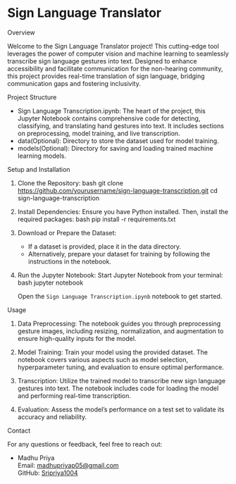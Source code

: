
# Sign Language Translator
Overview

Welcome to the Sign Language Translator project! This cutting-edge tool leverages the power of computer vision and machine learning to seamlessly transcribe sign language gestures into text. Designed to enhance accessibility and facilitate communication for the non-hearing community, this project provides real-time translation of sign language, bridging communication gaps and fostering inclusivity.

Project Structure

- Sign Language Transcription.ipynb: The heart of the project, this Jupyter Notebook contains comprehensive code for detecting, classifying, and translating hand gestures into text. It includes sections on preprocessing, model training, and live transcription.
- data(Optional): Directory to store the dataset used for model training.
- models(Optional): Directory for saving and loading trained machine learning models.

Setup and Installation

1. Clone the Repository:
   bash
   git clone https://github.com/yourusername/sign-language-transcription.git
   cd sign-language-transcription
   

2. Install Dependencies:
   Ensure you have Python installed. Then, install the required packages:
   bash
   pip install -r requirements.txt
   

3. Download or Prepare the Dataset:
   - If a dataset is provided, place it in the data directory.
   - Alternatively, prepare your dataset for training by following the instructions in the notebook.

4. Run the Jupyter Notebook:
   Start Jupyter Notebook from your terminal:
   bash
   jupyter notebook
   
   Open the `Sign Language Transcription.ipynb` notebook to get started.

 Usage

1. Data Preprocessing:
   The notebook guides you through preprocessing gesture images, including resizing, normalization, and augmentation to ensure high-quality inputs for the model.

2. Model Training:
   Train your model using the provided dataset. The notebook covers various aspects such as model selection, hyperparameter tuning, and evaluation to ensure optimal performance.

3. Transcription:
   Utilize the trained model to transcribe new sign language gestures into text. The notebook includes code for loading the model and performing real-time transcription.

4. Evaluation:
   Assess the model’s performance on a test set to validate its accuracy and reliability.

Contact

For any questions or feedback, feel free to reach out:

- Madhu Priya  
  Email: [madhupriyap05@gmail.com](mailto:madhupriyap05@gmail.com)  
  GitHub: [Sripriya1004](https://github.com/Sripriya1004)



